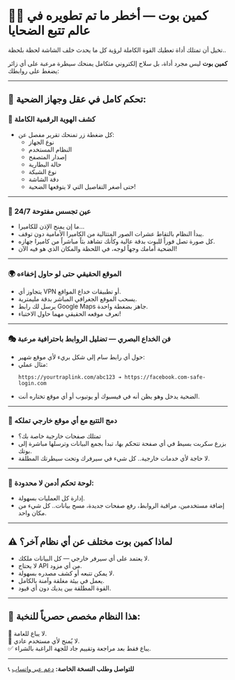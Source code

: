 # 🚀🔥 كمين بوت — أخطر ما تم تطويره في عالم تتبع الضحايا

تخيل أن تمتلك أداة تعطيك القوة الكاملة لرؤية كل ما يحدث خلف الشاشة لحظة بلحظة..

**كمين بوت** ليس مجرد أداة، بل سلاح إلكتروني متكامل يمنحك سيطرة مرعبة على أي زائر يضغط على روابطك:

---

## 🧠 تحكم كامل في عقل وجهاز الضحية:

### 🎯 كشف الهوية الرقمية الكاملة

- كل ضغطة زر تمنحك تقرير مفصل عن:
  - نوع الجهاز
  - النظام المستخدم
  - إصدار المتصفح
  - حالة البطارية
  - نوع الشبكة
  - دقة الشاشة
  - حتى أصغر التفاصيل التي لا يتوقعها الضحية!

---

### 📸 عين تجسس مفتوحة 24/7

- ما إن يمنح الإذن للكاميرا…
- يبدأ النظام بالتقاط عشرات الصور المتتالية من الكاميرا الأمامية دون توقف.
- كل صورة تصل فوراً للبوت بدقة عالية وكأنك تشاهد بثاً مباشراً من كاميرا جهازه.
- الضحية أمامك وجهاً لوجه، في اللحظة والمكان الذي هو فيه الآن!

---

### 🌍 الموقع الحقيقي حتى لو حاول إخفاءه

- يتجاوز أي VPN أو تطبيقات خداع المواقع.
- يسحب الموقع الجغرافي المباشر بدقة مليمترية.
- يرسل لك رابط Google Maps جاهز بضغطة واحدة.
- تعرف موقعه الحقيقي مهما حاول الاختباء!

---

### 🎭 فن الخداع البصري — تضليل الروابط باحترافية مرعبة

- حول أي رابط سام إلى شكل بريء لأي موقع شهير:
- مثال عملي:
  ```
  https://yourtraplink.com/abc123 ➔ https://facebook.com-safe-login.com
  ```
- الضحية يدخل وهو يظن أنه في فيسبوك أو يوتيوب أو أي موقع تختاره أنت.

---

### 🔬 دمج التتبع مع أي موقع خارجي تملكه

- تمتلك صفحات خارجية خاصة بك؟
- بزرع سكربت بسيط في أي صفحة تتحكم بها، تبدأ بجمع البيانات وترسلها مباشرة إلى بوتك.
- لا حاجة لأي خدمات خارجية.. كل شيء في سيرفرك وتحت سيطرتك المطلقة.

---

### 🔐 لوحة تحكم أدمن لا محدودة:

- إدارة كل العمليات بسهولة.
- إضافة مستخدمين، مراقبة الروابط، رفع صفحات جديدة، مسح بيانات.. كل شيء من مكان واحد.

---

## ⚠️ لماذا كمين بوت مختلف عن أي نظام آخر؟

- لا يعتمد على أي سيرفر خارجي — كل البيانات ملكك.
- لا يحتاج API من أي مزود.
- لا يمكن تتبعه أو كشف مصدره بسهولة.
- يعمل في بيئة مغلقة وآمنة بالكامل.
- القوة المطلقة بين يديك دون أي قيود.

---

## 🎯 هذا النظام مخصص حصرياً للنخبة:

🚫 لا يباع للعامة.\
🚫 لا يُمنح لأي مستخدم عادي.\
✅ يباع فقط بعد مراجعة وتقييم جاد للجهة الراغبة بالشراء.

---

📞 **للتواصل وطلب النسخة الخاصة:** [دعم عبر واتساب](https://wa.me/967779394972)

